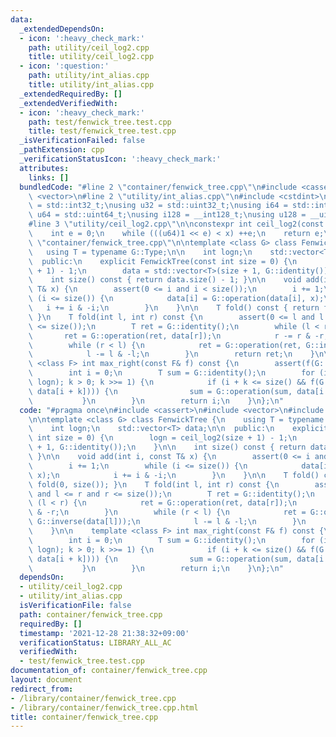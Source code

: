 ```yaml
---
data:
  _extendedDependsOn:
  - icon: ':heavy_check_mark:'
    path: utility/ceil_log2.cpp
    title: utility/ceil_log2.cpp
  - icon: ':question:'
    path: utility/int_alias.cpp
    title: utility/int_alias.cpp
  _extendedRequiredBy: []
  _extendedVerifiedWith:
  - icon: ':heavy_check_mark:'
    path: test/fenwick_tree.test.cpp
    title: test/fenwick_tree.test.cpp
  _isVerificationFailed: false
  _pathExtension: cpp
  _verificationStatusIcon: ':heavy_check_mark:'
  attributes:
    links: []
  bundledCode: "#line 2 \"container/fenwick_tree.cpp\"\n#include <cassert>\n#include\
    \ <vector>\n#line 2 \"utility/int_alias.cpp\"\n#include <cstdint>\n\nusing i32\
    \ = std::int32_t;\nusing u32 = std::uint32_t;\nusing i64 = std::int64_t;\nusing\
    \ u64 = std::uint64_t;\nusing i128 = __int128_t;\nusing u128 = __uint128_t;\n\
    #line 3 \"utility/ceil_log2.cpp\"\n\nconstexpr int ceil_log2(const u64 x) {\n\
    \    int e = 0;\n    while (((u64)1 << e) < x) ++e;\n    return e;\n}\n#line 5\
    \ \"container/fenwick_tree.cpp\"\n\ntemplate <class G> class FenwickTree {\n \
    \   using T = typename G::Type;\n\n    int logn;\n    std::vector<T> data;\n\n\
    \  public:\n    explicit FenwickTree(const int size = 0) {\n        logn = ceil_log2(size\
    \ + 1) - 1;\n        data = std::vector<T>(size + 1, G::identity());\n    }\n\n\
    \    int size() const { return data.size() - 1; }\n\n    void add(int i, const\
    \ T& x) {\n        assert(0 <= i and i < size());\n        i += 1;\n        while\
    \ (i <= size()) {\n            data[i] = G::operation(data[i], x);\n         \
    \   i += i & -i;\n        }\n    }\n\n    T fold() const { return fold(0, size());\
    \ }\n    T fold(int l, int r) const {\n        assert(0 <= l and l <= r and r\
    \ <= size());\n        T ret = G::identity();\n        while (l < r) {\n     \
    \       ret = G::operation(ret, data[r]);\n            r -= r & -r;\n        }\n\
    \        while (r < l) {\n            ret = G::operation(ret, G::inverse(data[l]));\n\
    \            l -= l & -l;\n        }\n        return ret;\n    }\n\n    template\
    \ <class F> int max_right(const F& f) const {\n        assert(f(G::identity()));\n\
    \        int i = 0;\n        T sum = G::identity();\n        for (int k = (1 <<\
    \ logn); k > 0; k >>= 1) {\n            if (i + k <= size() && f(G::operation(sum,\
    \ data[i + k]))) {\n                sum = G::operation(sum, data[i += k]);\n \
    \           }\n        }\n        return i;\n    }\n};\n"
  code: "#pragma once\n#include <cassert>\n#include <vector>\n#include \"../utility/ceil_log2.cpp\"\
    \n\ntemplate <class G> class FenwickTree {\n    using T = typename G::Type;\n\n\
    \    int logn;\n    std::vector<T> data;\n\n  public:\n    explicit FenwickTree(const\
    \ int size = 0) {\n        logn = ceil_log2(size + 1) - 1;\n        data = std::vector<T>(size\
    \ + 1, G::identity());\n    }\n\n    int size() const { return data.size() - 1;\
    \ }\n\n    void add(int i, const T& x) {\n        assert(0 <= i and i < size());\n\
    \        i += 1;\n        while (i <= size()) {\n            data[i] = G::operation(data[i],\
    \ x);\n            i += i & -i;\n        }\n    }\n\n    T fold() const { return\
    \ fold(0, size()); }\n    T fold(int l, int r) const {\n        assert(0 <= l\
    \ and l <= r and r <= size());\n        T ret = G::identity();\n        while\
    \ (l < r) {\n            ret = G::operation(ret, data[r]);\n            r -= r\
    \ & -r;\n        }\n        while (r < l) {\n            ret = G::operation(ret,\
    \ G::inverse(data[l]));\n            l -= l & -l;\n        }\n        return ret;\n\
    \    }\n\n    template <class F> int max_right(const F& f) const {\n        assert(f(G::identity()));\n\
    \        int i = 0;\n        T sum = G::identity();\n        for (int k = (1 <<\
    \ logn); k > 0; k >>= 1) {\n            if (i + k <= size() && f(G::operation(sum,\
    \ data[i + k]))) {\n                sum = G::operation(sum, data[i += k]);\n \
    \           }\n        }\n        return i;\n    }\n};\n"
  dependsOn:
  - utility/ceil_log2.cpp
  - utility/int_alias.cpp
  isVerificationFile: false
  path: container/fenwick_tree.cpp
  requiredBy: []
  timestamp: '2021-12-28 21:38:32+09:00'
  verificationStatus: LIBRARY_ALL_AC
  verifiedWith:
  - test/fenwick_tree.test.cpp
documentation_of: container/fenwick_tree.cpp
layout: document
redirect_from:
- /library/container/fenwick_tree.cpp
- /library/container/fenwick_tree.cpp.html
title: container/fenwick_tree.cpp
---
```

